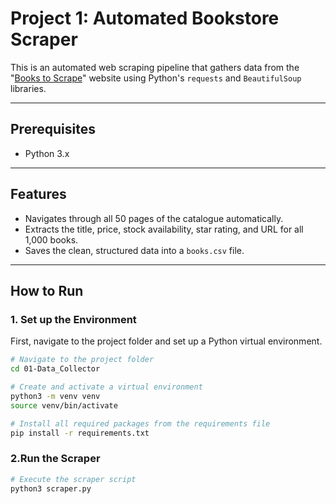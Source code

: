 # Project 1: Automated Bookstore Scraper

This is an automated web scraping pipeline that gathers data from the "[Books to Scrape](http://books.toscrape.com/)" website using Python's `requests` and `BeautifulSoup` libraries.

---

## Prerequisites

- Python 3.x

---

## Features

- Navigates through all 50 pages of the catalogue automatically.
- Extracts the title, price, stock availability, star rating, and URL for all 1,000 books.
- Saves the clean, structured data into a `books.csv` file.

---

## How to Run

### 1. Set up the Environment

First, navigate to the project folder and set up a Python virtual environment.

```bash
# Navigate to the project folder
cd 01-Data_Collector

# Create and activate a virtual environment
python3 -m venv venv
source venv/bin/activate

# Install all required packages from the requirements file
pip install -r requirements.txt


```
### 2.Run the Scraper

```bash
# Execute the scraper script
python3 scraper.py